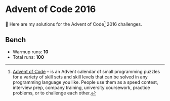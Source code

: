 # Advent of Code 2016

:wave: Here are my solutions for the Advent of Code[^aoc] 2016 challenges.

## Bench

- Warmup runs: **10**
- Total runs: **100**

<!-- BENCH TABLE -->

<!-- /BENCH TABLE -->

[^aoc]: [Advent of Code][aoc] – is an Advent calendar of small programming puzzles for a variety of skill sets and skill levels that can be solved in any programming language you like. People use them as a speed contest, interview prep, company training, university coursework, practice problems, or to challenge each other.

[aoc]: https://adventofcode.com
